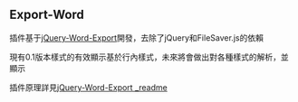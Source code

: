 ## Export-Word

插件基于[jQuery-Word-Export](https://github.com/markswindoll/jQuery-Word-Export)開發，去除了jQuery和FileSaver.js的依賴

現有0.1版本樣式的有效顯示基於行內樣式，未來將會做出對各種樣式的解析，並顯示

插件原理詳見[jQuery-Word-Export _readme](https://github.com/markswindoll/jQuery-Word-Export/blob/master/README.md)

